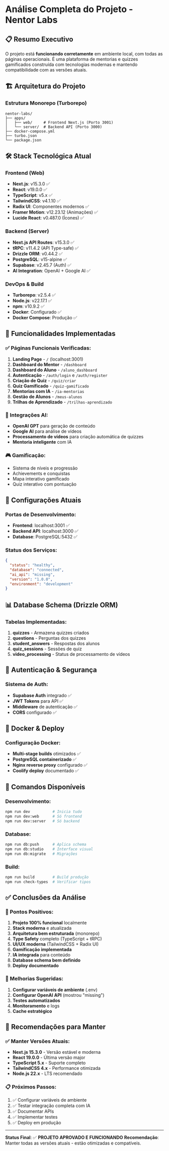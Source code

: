 # Análise Completa do Projeto - Nentor Labs

## 📋 Resumo Executivo
O projeto está **funcionando corretamente** em ambiente local, com todas as páginas operacionais. É uma plataforma de mentorias e quizzes gamificados construída com tecnologias modernas e mantendo compatibilidade com as versões atuais.

## 🏗️ Arquitetura do Projeto

### Estrutura Monorepo (Turborepo)
```
nentor-labs/
├── apps/
│   ├── web/     # Frontend Next.js (Porto 3001)
│   └── server/  # Backend API (Porto 3000)
├── docker-compose.yml
├── turbo.json
└── package.json
```

## 🛠️ Stack Tecnológica Atual

### Frontend (Web)
- **Next.js**: v15.3.0 ✅
- **React**: v19.0.0 ✅
- **TypeScript**: v5.x ✅
- **TailwindCSS**: v4.1.10 ✅
- **Radix UI**: Componentes modernos ✅
- **Framer Motion**: v12.23.12 (Animações) ✅
- **Lucide React**: v0.487.0 (Ícones) ✅

### Backend (Server)
- **Next.js API Routes**: v15.3.0 ✅
- **tRPC**: v11.4.2 (API Type-safe) ✅
- **Drizzle ORM**: v0.44.2 ✅
- **PostgreSQL**: v15-alpine ✅
- **Supabase**: v2.45.7 (Auth) ✅
- **AI Integration**: OpenAI + Google AI ✅

### DevOps & Build
- **Turborepo**: v2.5.4 ✅
- **Node.js**: v22.17.1 ✅
- **npm**: v10.9.2 ✅
- **Docker**: Configurado ✅
- **Docker Compose**: Produção ✅

## 🎯 Funcionalidades Implementadas

### ✅ Páginas Funcionais Verificadas:
1. **Landing Page** - `/` (localhost:3001)
2. **Dashboard do Mentor** - `/dashboard`
3. **Dashboard do Aluno** - `/aluno_dashboard`
4. **Autenticação** - `/auth/login` e `/auth/register`
5. **Criação de Quiz** - `/quiz/criar`
6. **Quiz Gamificado** - `/quiz-gamificado`
7. **Mentorias com IA** - `/ia-mentorias`
8. **Gestão de Alunos** - `/meus-alunos`
9. **Trilhas de Aprendizado** - `/trilhas-aprendizado`

### 🤖 Integrações AI:
- **OpenAI GPT** para geração de conteúdo
- **Google AI** para análise de vídeos
- **Processamento de vídeos** para criação automática de quizzes
- **Mentoria inteligente** com IA

### 🎮 Gamificação:
- Sistema de níveis e progressão
- Achievements e conquistas
- Mapa interativo gamificado
- Quiz interativo com pontuação

## 🔧 Configurações Atuais

### Portas de Desenvolvimento:
- **Frontend**: localhost:3001 ✅
- **Backend API**: localhost:3000 ✅
- **Database**: PostgreSQL:5432 ✅

### Status dos Serviços:
```json
{
  "status": "healthy",
  "database": "connected", 
  "ai_api": "missing",
  "version": "1.0.0",
  "environment": "development"
}
```

## 📊 Database Schema (Drizzle ORM)

### Tabelas Implementadas:
1. **quizzes** - Armazena quizzes criados
2. **questions** - Perguntas dos quizzes
3. **student_answers** - Respostas dos alunos
4. **quiz_sessions** - Sessões de quiz
5. **video_processing** - Status de processamento de vídeos

## 🔐 Autenticação & Segurança

### Sistema de Auth:
- **Supabase Auth** integrado ✅
- **JWT Tokens** para API ✅
- **Middleware** de autenticação ✅
- **CORS** configurado ✅

## 🐳 Docker & Deploy

### Configuração Docker:
- **Multi-stage builds** otimizados ✅
- **PostgreSQL containerizado** ✅
- **Nginx reverse proxy** configurado ✅
- **Coolify deploy** documentado ✅

## 📝 Comandos Disponíveis

### Desenvolvimento:
```bash
npm run dev          # Inicia tudo
npm run dev:web      # Só frontend  
npm run dev:server   # Só backend
```

### Database:
```bash
npm run db:push      # Aplica schema
npm run db:studio    # Interface visual
npm run db:migrate   # Migrações
```

### Build:
```bash
npm run build        # Build produção
npm run check-types  # Verificar tipos
```

## ✅ Conclusões da Análise

### 🎉 Pontos Positivos:
1. **Projeto 100% funcional** localmente
2. **Stack moderna** e atualizada
3. **Arquitetura bem estruturada** (monorepo)
4. **Type Safety** completo (TypeScript + tRPC)
5. **UI/UX moderna** (TailwindCSS + Radix UI)
6. **Gamificação implementada**
7. **IA integrada** para conteúdo
8. **Database schema bem definido**
9. **Deploy documentado**

### 🔧 Melhorias Sugeridas:
1. **Configurar variáveis de ambiente** (.env)
2. **Configurar OpenAI API** (mostrou "missing")
3. **Testes automatizados**
4. **Monitoramento** e logs
5. **Cache estratégico**

## 🚀 Recomendações para Manter

### ✅ Manter Versões Atuais:
- **Next.js 15.3.0** - Versão estável e moderna
- **React 19.0.0** - Última versão major
- **TypeScript 5.x** - Suporte completo
- **TailwindCSS 4.x** - Performance otimizada
- **Node.js 22.x** - LTS recomendado

### 📋 Próximos Passos:
1. ✅ Configurar variáveis de ambiente
2. ✅ Testar integração completa com IA
3. ✅ Documentar APIs
4. ✅ Implementar testes
5. ✅ Deploy em produção

---

**Status Final**: ✅ **PROJETO APROVADO E FUNCIONANDO**
**Recomendação**: Manter todas as versões atuais - estão otimizadas e compatíveis.
